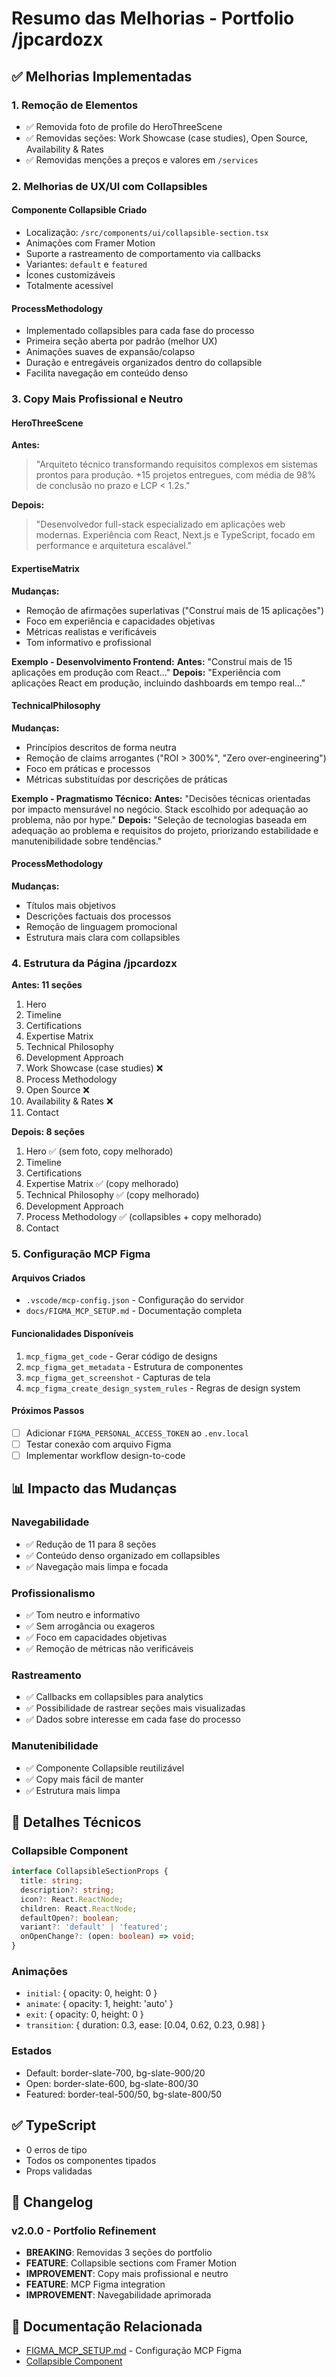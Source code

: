 # Resumo das Melhorias - Portfolio /jpcardozx

## ✅ Melhorias Implementadas

### 1. **Remoção de Elementos**
- ✅ Removida foto de profile do HeroThreeScene
- ✅ Removidas seções: Work Showcase (case studies), Open Source, Availability & Rates
- ✅ Removidas menções a preços e valores em `/services`

### 2. **Melhorias de UX/UI com Collapsibles**

#### Componente Collapsible Criado
- Localização: `/src/components/ui/collapsible-section.tsx`
- Animações com Framer Motion
- Suporte a rastreamento de comportamento via callbacks
- Variantes: `default` e `featured`
- Ícones customizáveis
- Totalmente acessível

#### ProcessMethodology
- Implementado collapsibles para cada fase do processo
- Primeira seção aberta por padrão (melhor UX)
- Animações suaves de expansão/colapso
- Duração e entregáveis organizados dentro do collapsible
- Facilita navegação em conteúdo denso

### 3. **Copy Mais Profissional e Neutro**

#### HeroThreeScene
**Antes:**
> "Arquiteto técnico transformando requisitos complexos em sistemas prontos para produção. +15 projetos entregues, com média de 98% de conclusão no prazo e LCP < 1.2s."

**Depois:**
> "Desenvolvedor full-stack especializado em aplicações web modernas. Experiência com React, Next.js e TypeScript, focado em performance e arquitetura escalável."

#### ExpertiseMatrix
**Mudanças:**
- Remoção de afirmações superlativas ("Construí mais de 15 aplicações")
- Foco em experiência e capacidades objetivas
- Métricas realistas e verificáveis
- Tom informativo e profissional

**Exemplo - Desenvolvimento Frontend:**
**Antes:** "Construí mais de 15 aplicações em produção com React..."
**Depois:** "Experiência com aplicações React em produção, incluindo dashboards em tempo real..."

#### TechnicalPhilosophy
**Mudanças:**
- Princípios descritos de forma neutra
- Remoção de claims arrogantes ("ROI > 300%", "Zero over-engineering")
- Foco em práticas e processos
- Métricas substituídas por descrições de práticas

**Exemplo - Pragmatismo Técnico:**
**Antes:** "Decisões técnicas orientadas por impacto mensurável no negócio. Stack escolhido por adequação ao problema, não por hype."
**Depois:** "Seleção de tecnologias baseada em adequação ao problema e requisitos do projeto, priorizando estabilidade e manutenibilidade sobre tendências."

#### ProcessMethodology
**Mudanças:**
- Títulos mais objetivos
- Descrições factuais dos processos
- Remoção de linguagem promocional
- Estrutura mais clara com collapsibles

### 4. **Estrutura da Página /jpcardozx**

**Antes: 11 seções**
1. Hero
2. Timeline
3. Certifications
4. Expertise Matrix
5. Technical Philosophy
6. Development Approach
7. Work Showcase (case studies) ❌
8. Process Methodology
9. Open Source ❌
10. Availability & Rates ❌
11. Contact

**Depois: 8 seções**
1. Hero ✅ (sem foto, copy melhorado)
2. Timeline
3. Certifications
4. Expertise Matrix ✅ (copy melhorado)
5. Technical Philosophy ✅ (copy melhorado)
6. Development Approach
7. Process Methodology ✅ (collapsibles + copy melhorado)
8. Contact

### 5. **Configuração MCP Figma**

#### Arquivos Criados
- `.vscode/mcp-config.json` - Configuração do servidor
- `docs/FIGMA_MCP_SETUP.md` - Documentação completa

#### Funcionalidades Disponíveis
1. `mcp_figma_get_code` - Gerar código de designs
2. `mcp_figma_get_metadata` - Estrutura de componentes
3. `mcp_figma_get_screenshot` - Capturas de tela
4. `mcp_figma_create_design_system_rules` - Regras de design system

#### Próximos Passos
- [ ] Adicionar `FIGMA_PERSONAL_ACCESS_TOKEN` ao `.env.local`
- [ ] Testar conexão com arquivo Figma
- [ ] Implementar workflow design-to-code

## 📊 Impacto das Mudanças

### Navegabilidade
- ✅ Redução de 11 para 8 seções
- ✅ Conteúdo denso organizado em collapsibles
- ✅ Navegação mais limpa e focada

### Profissionalismo
- ✅ Tom neutro e informativo
- ✅ Sem arrogância ou exageros
- ✅ Foco em capacidades objetivas
- ✅ Remoção de métricas não verificáveis

### Rastreamento
- ✅ Callbacks em collapsibles para analytics
- ✅ Possibilidade de rastrear seções mais visualizadas
- ✅ Dados sobre interesse em cada fase do processo

### Manutenibilidade
- ✅ Componente Collapsible reutilizável
- ✅ Copy mais fácil de manter
- ✅ Estrutura mais limpa

## 🎨 Detalhes Técnicos

### Collapsible Component
```typescript
interface CollapsibleSectionProps {
  title: string;
  description?: string;
  icon?: React.ReactNode;
  children: React.ReactNode;
  defaultOpen?: boolean;
  variant?: 'default' | 'featured';
  onOpenChange?: (open: boolean) => void;
}
```

### Animações
- `initial`: { opacity: 0, height: 0 }
- `animate`: { opacity: 1, height: 'auto' }
- `exit`: { opacity: 0, height: 0 }
- `transition`: { duration: 0.3, ease: [0.04, 0.62, 0.23, 0.98] }

### Estados
- Default: border-slate-700, bg-slate-900/20
- Open: border-slate-600, bg-slate-800/30
- Featured: border-teal-500/50, bg-slate-800/50

## ✅ TypeScript
- 0 erros de tipo
- Todos os componentes tipados
- Props validadas

## 📝 Changelog

### v2.0.0 - Portfolio Refinement
- **BREAKING**: Removidas 3 seções do portfolio
- **FEATURE**: Collapsible sections com Framer Motion
- **IMPROVEMENT**: Copy mais profissional e neutro
- **FEATURE**: MCP Figma integration
- **IMPROVEMENT**: Navegabilidade aprimorada

## 🔗 Documentação Relacionada
- [FIGMA_MCP_SETUP.md](./FIGMA_MCP_SETUP.md) - Configuração MCP Figma
- [Collapsible Component](../src/components/ui/collapsible-section.tsx)

